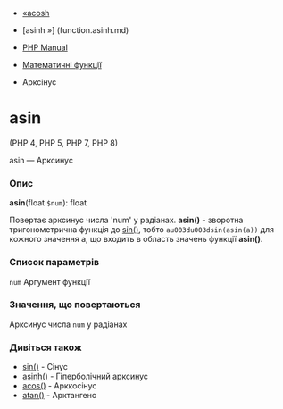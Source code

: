 - [«acosh](function.acosh.md)
- [asinh »] (function.asinh.md)

- [PHP Manual](index.md)
- [Математичні функції](ref.math.md)
- Арксінус

# asin

(PHP 4, PHP 5, PHP 7, PHP 8)

asin — Арксинус

### Опис

**asin**(float `$num`): float

Повертає арксинус числа 'num' у радіанах. **asin()** - зворотна
тригонометрична функція до [sin()](function.sin.md), тобто
`au003du003dsin(asin(a))` для кожного значення a, що входить в область значень
функції **asin()**.

### Список параметрів

`num`
Аргумент функції

### Значення, що повертаються

Арксинус числа `num` у радіанах

### Дивіться також

- [sin()](function.sin.md) - Сінус
- [asinh()](function.asinh.md) - Гіперболічний арксинус
- [acos()](function.acos.md) - Арккосінус
- [atan()](function.atan.md) - Арктангенс

